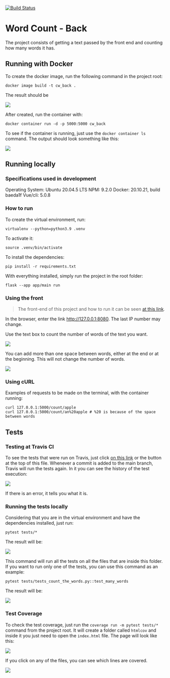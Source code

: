 [![Build Status](https://app.travis-ci.com/alynnefs/word_count_back.svg?token=hqbqCmyo5nLQPrVtRR4v&branch=main)](https://app.travis-ci.com/alynnefs/word_count_back)

# Word Count - Back

The project consists of getting a text passed by the front end and counting how many words it has.

## Running with Docker

To create the docker image, run the following command in the project root:

```
docker image build -t cw_back .
```

The result should be

![](https://i.imgur.com/7aUHiW2.png)

After created, run the container with:


```
docker container run -d -p 5000:5000 cw_back
```

To see if the container is running, just use the `docker container ls` command. The output should look something like this:
    
![](https://i.imgur.com/4EOHsSQ.png)


## Running locally

### Specifications used in development

Operating System: Ubuntu 20.04.5 LTS
NPM: 9.2.0
Docker: 20.10.21, build baeda1f
Vue/cli: 5.0.8


### How to run

To create the virtual environment, run:

```
virtualenv --python=python3.9 .venv
```

To activate it:

```
source .venv/bin/activate
```

To install the dependencies:

```
pip install -r requirements.txt
```

With everything installed, simply run the project in the root folder:

```
flask --app app/main run
```

### Using the front

> The front-end of this project and how to run it can be seen [at this link](https://github.com/alynnefs/word_count_front).

In the browser, enter the link http://127.0.0.1:8080. The last IP number may change.

Use the text box to count the number of words of the text you want.

![](https://i.imgur.com/Co3Mwu7.png)

You can add more than one space between words, either at the end or at the beginning. This will not change the number of words.

![](https://i.imgur.com/x6lctZH.png)



### Using cURL

Examples of requests to be made on the terminal, with the container running:

```
curl 127.0.0.1:5000/count/apple
curl 127.0.0.1:5000/count/an%20apple # %20 is because of the space between words
```

## Tests

### Testing at Travis CI

To see the tests that were run on Travis, just click [on this link](https://app.travis-ci.com/github/alynnefs/word_count_back) or the button at the top of this file. Whenever a commit is added to the main branch, Travis will run the tests again. In it you can see the history of the test execution:

![](https://i.imgur.com/OPAoaIM.png)

If there is an error, it tells you what it is.


### Running the tests locally

Considering that you are in the virtual environment and have the dependencies installed, just run:

```
pytest tests/*
```

The result will be:

![](https://i.imgur.com/UXkgZar.png)


This command will run all the tests on all the files that are inside this folder. If you want to run only one of the tests, you can use this command as an example:

```
pytest tests/tests_count_the_words.py::test_many_words
```

The result will be:

![](https://i.imgur.com/tt6t7pg.png)


### Test Coverage

To check the test coverage, just run the `coverage run -m pytest tests/*` command from the project root. It will create a folder called `htmlcov` and inside it you just need to open the `index.html` file. The page will look like this:

![](https://i.imgur.com/HnghuOB.png)


If you click on any of the files, you can see which lines are covered.

![](https://i.imgur.com/om0f08w.png)
